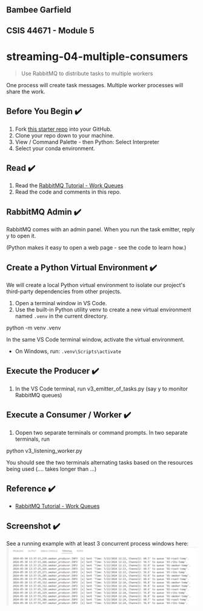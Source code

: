 ## Bambee Garfield
## CSIS 44671 - Module 5


# streaming-04-multiple-consumers

> Use RabbitMQ to distribute tasks to multiple workers

One process will create task messages. Multiple worker processes will share the work. 


## Before You Begin ✔️

1. Fork [this starter repo](https://github.com/denisecase/streaming-04-multiple-consumers) into your GitHub.
1. Clone your repo down to your machine.
1. View / Command Palette - then Python: Select Interpreter
1. Select your conda environment. 

## Read ✔️

1. Read the [RabbitMQ Tutorial - Work Queues](https://www.rabbitmq.com/tutorials/tutorial-two-python.html)
1. Read the code and comments in this repo.

## RabbitMQ Admin ✔️

RabbitMQ comes with an admin panel. When you run the task emitter, reply y to open it. 

(Python makes it easy to open a web page - see the code to learn how.)

## Create a Python Virtual Environment ✔️

We will create a local Python virtual environment to isolate our project's third-party dependencies from other projects.

1. Open a terminal window in VS Code.
2. Use the built-in Python utility venv to create a new virtual environment named `.venv` in the current directory.

python -m venv .venv

In the same VS Code terminal window, activate the virtual environment.

- On Windows, run: `.venv\Scripts\activate`

## Execute the Producer ✔️

1. In the VS Code terminal, run v3_emitter_of_tasks.py (say y to monitor RabbitMQ queues)


## Execute a Consumer / Worker ✔️

1. Oopen two separate terminals or command prompts. In two separate terminals, run 

python v3_listening_worker.py

You should see the two terminals alternating tasks based on the resources being used (.... takes longer than ...)


## Reference ✔️

- [RabbitMQ Tutorial - Work Queues](https://www.rabbitmq.com/tutorials/tutorial-two-python.html)


## Screenshot ✔️

See a running example with at least 3 concurrent process windows here:
![alt text](image.png)
